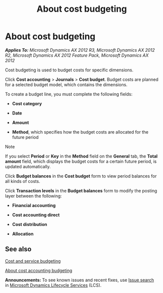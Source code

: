 ﻿---
title: About cost budgeting
TOCTitle: About cost budgeting
ms:assetid: c644eb25-7510-427b-b830-811305badc3e
ms:mtpsurl: https://technet.microsoft.com/en-us/library/Aa550759(v=AX.60)
ms:contentKeyID: 36059307
ms.date: 04/18/2014
mtps_version: v=AX.60
---

# About cost budgeting 


_**Applies To:** Microsoft Dynamics AX 2012 R3, Microsoft Dynamics AX 2012 R2, Microsoft Dynamics AX 2012 Feature Pack, Microsoft Dynamics AX 2012_

Cost budgeting is used to budget costs for specific dimensions.

Click **Cost accounting** \> **Journals** \> **Cost budget**. Budget costs are planned for a selected budget model, which contains the dimensions.

To create a budget line, you must complete the following fields:

  - **Cost category**

  - **Date**

  - **Amount**

  - **Method**, which specifies how the budget costs are allocated for the future period


> [!NOTE]
> <P>If you select <STRONG>Period</STRONG> or <STRONG>Key</STRONG> in the <STRONG>Method</STRONG> field on the <STRONG>General</STRONG> tab, the <STRONG>Total amount</STRONG> field, which displays the budget costs for a certain future period, is updated automatically.</P>



Click **Budget balances** in the **Cost budget** form to view period balances for all kinds of costs.

Click **Transaction levels** in the **Budget balances** form to modify the posting layer between the following:

  - **Financial accounting**

  - **Cost accounting direct**

  - **Cost distribution**

  - **Allocation**

## See also

[Cost and service budgeting](cost-and-service-budgeting.md)

[About cost accounting budgeting](about-cost-accounting-budgeting.md)

  
**Announcements:** To see known issues and recent fixes, use [Issue search](http://go.microsoft.com/fwlink/?linkid=389258) in [Microsoft Dynamics Lifecycle Services](http://go.microsoft.com/fwlink/?linkid=306505) (LCS).

